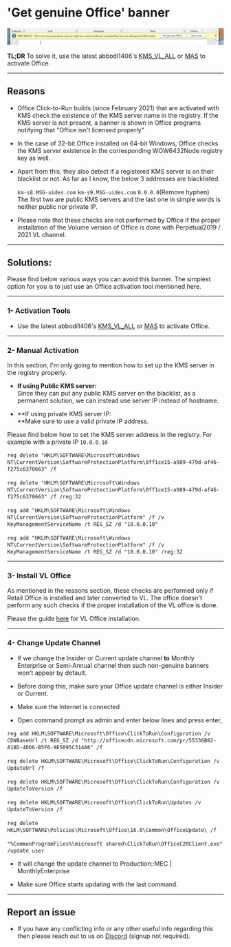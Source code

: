 # 'Get genuine Office' banner

![](office-license-is-not-genuine.png)

**TL;DR** To solve it, use the latest abbodi1406's [KMS_VL_ALL](https://github.com/abbodi1406/KMS_VL_ALL_AIO/) or [MAS](index.html) to activate Office.

------------------------------------------------------------------------

## Reasons

-   Office Click-to-Run builds (since February 2021) that are activated with KMS check the existence of the KMS server name in the registry. If the KMS server is not present, a banner is shown in Office programs notifying that "Office isn't licensed properly"

-   In the case of 32-bit Office installed on 64-bit Windows, Office checks the KMS server existence in the corresponding WOW6432Node registry key as well.

-   Apart from this, they also detect if a registered KMS server is on their blacklist or not. As far as I know, the below 3 addresses are blacklisted.

    `km-s8.MSG-uides.com` `km-s9.MSG-uides.com` `0.0.0.0`(Remove hyphen)\
    The first two are public KMS servers and the last one in simple words is neither public nor private IP.

-   Please note that these checks are not performed by Office if the proper installation of the Volume version of Office is done with Perpetual2019 / 2021 VL channel.

------------------------------------------------------------------------

## Solutions:

Please find below various ways you can avoid this banner. The simplest option for you is to just use an Office activation tool mentioned here.

------------------------------------------------------------------------

### 1- Activation Tools

-   Use the latest abbodi1406's [KMS_VL_ALL](https://github.com/abbodi1406/KMS_VL_ALL_AIO/) or [MAS](index.html) to activate Office.

------------------------------------------------------------------------

### 2- Manual Activation

In this section, I'm only going to mention how to set up the KMS server in the registry properly.

-   **If using Public KMS server:**\
    Since they can put any public KMS server on the blacklist, as a permanent solution, we can instead use server IP instead of hostname.

-   **If using private KMS server IP:\
    **Make sure to use a valid private IP address.

Please find below how to set the KMS server address in the registry. For example with a private IP `10.0.0.10`

    reg delete "HKLM\SOFTWARE\Microsoft\Windows NT\CurrentVersion\SoftwareProtectionPlatform\0ff1ce15-a989-479d-af46-f275c6370663" /f

    reg delete "HKLM\SOFTWARE\Microsoft\Windows NT\CurrentVersion\SoftwareProtectionPlatform\0ff1ce15-a989-479d-af46-f275c6370663" /f /reg:32

    reg add "HKLM\SOFTWARE\Microsoft\Windows NT\CurrentVersion\SoftwareProtectionPlatform" /f /v KeyManagementServiceName /t REG_SZ /d "10.0.0.10"

    reg add "HKLM\SOFTWARE\Microsoft\Windows NT\CurrentVersion\SoftwareProtectionPlatform" /f /v KeyManagementServiceName /t REG_SZ /d "10.0.0.10" /reg:32

------------------------------------------------------------------------

### 3- Install VL Office

As mentioned in the reasons section, these checks are performed only if Retail Office is installed and later converted to VL. The office doesn't perform any such checks if the proper installation of the VL office is done.

Please the guide [here](office_c2r_custom.html) for VL Office installation.

------------------------------------------------------------------------

### 4- Change Update Channel

-   If we change the Insider or Current update channel **to** Monthly Enterprise or Semi-Annual channel then such non-genuine banners won't appear by default.

-   Before doing this, make sure your Office update channel is either Insider or Current.

-   Make sure the Internet is connected

-   Open command prompt as admin and enter below lines and press enter,

<!-- -->

    reg add HKLM\SOFTWARE\Microsoft\Office\ClickToRun\Configuration /v CDNBaseUrl /t REG_SZ /d "http://officecdn.microsoft.com/pr/55336B82-A18D-4DD6-B5F6-9E5095C314A6" /f

    reg delete HKLM\SOFTWARE\Microsoft\Office\ClickToRun\Configuration /v UpdateUrl /f

    reg delete HKLM\SOFTWARE\Microsoft\Office\ClickToRun\Configuration /v UpdateToVersion /f

    reg delete HKLM\SOFTWARE\Microsoft\Office\ClickToRun\Updates /v UpdateToVersion /f

    reg delete HKLM\SOFTWARE\Policies\Microsoft\Office\16.0\Common\OfficeUpdate\ /f

    "%CommonProgramFiles%\microsoft shared\ClickToRun\OfficeC2RClient.exe" /update user

-   It will change the update channel to Production::MEC \| MonthlyEnterprise

-   Make sure Office starts updating with the last command.

------------------------------------------------------------------------

## Report an issue

-   If you have any conflicting info or any other useful info regarding this then please reach out to us on [Discord](https://discord.gg/gjJEfq7ux8) (signup not required).
